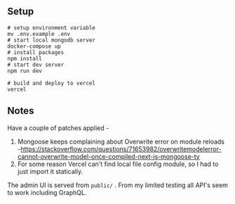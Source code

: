 ## Setup
```
# setup environment variable
mv .env.example .env
# start local mongodb server
docker-compose up
# install packages
npm install
# start dev server
npm run dev

# build and deploy to vercel
vercel
```

## Notes

Have a couple of patches applied -
1. Mongoose keeps complaining about Overwrite error on module reloads -https://stackoverflow.com/questions/71653982/overwritemodelerror-cannot-overwrite-model-once-compiled-next-js-mongoose-ty
2. For some reason Vercel can't find local file config module, so I had to just import it statically.

The admin UI is served from `public/` . From my limited testing all API's seem to work including GraphQL.
